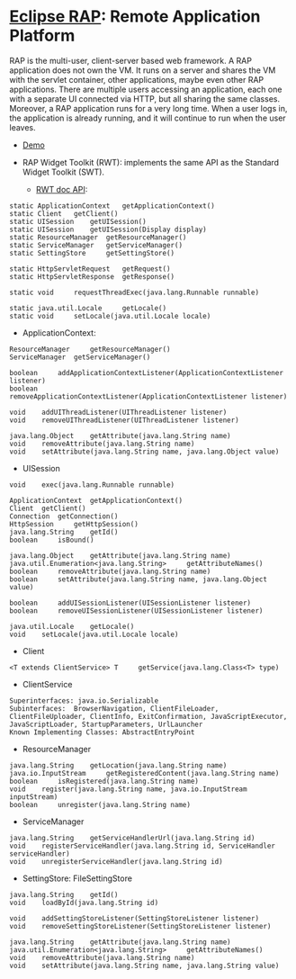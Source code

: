 # [Eclipse RAP](https://www.eclipse.org/rap/): Remote Application Platform

RAP is the multi-user, client-server based web framework. A RAP application does not own the VM. It runs on a server and shares the VM with the servlet container, other applications, maybe even other RAP applications. There are multiple users accessing an application, each one with a separate UI connected via HTTP, but all sharing the same classes. Moreover, a RAP application runs for a very long time. When a user logs in, the application is already running, and it will continue to run when the user leaves. 
- [Demo](https://www.eclipse.org/rap/demos/)

- RAP Widget Toolkit (RWT): implements the same API as the Standard Widget Toolkit (SWT).
  - [RWT doc API](https://download.eclipse.org/rt/rap/doc/3.2/guide/reference/api/org/eclipse/rap/rwt/RWT.html):  
```
static ApplicationContext 	getApplicationContext()
static Client 	getClient()
static UISession 	getUISession()
static UISession 	getUISession(Display display)
static ResourceManager 	getResourceManager()
static ServiceManager 	getServiceManager()
static SettingStore 	getSettingStore()

static HttpServletRequest 	getRequest()
static HttpServletResponse 	getResponse()

static void 	requestThreadExec(java.lang.Runnable runnable)

static java.util.Locale 	getLocale()
static void 	setLocale(java.util.Locale locale)
```
- ApplicationContext: 
```
ResourceManager 	getResourceManager()
ServiceManager 	getServiceManager()

boolean 	addApplicationContextListener(ApplicationContextListener listener)
boolean 	removeApplicationContextListener(ApplicationContextListener listener)

void 	addUIThreadListener(UIThreadListener listener)
void 	removeUIThreadListener(UIThreadListener listener)

java.lang.Object 	getAttribute(java.lang.String name)
void 	removeAttribute(java.lang.String name)
void 	setAttribute(java.lang.String name, java.lang.Object value)
```
- UISession
```
void 	exec(java.lang.Runnable runnable)

ApplicationContext 	getApplicationContext()
Client 	getClient()
Connection 	getConnection()
HttpSession 	getHttpSession()
java.lang.String 	getId()
boolean 	isBound()

java.lang.Object 	getAttribute(java.lang.String name)
java.util.Enumeration<java.lang.String> 	getAttributeNames()
boolean 	removeAttribute(java.lang.String name)
boolean 	setAttribute(java.lang.String name, java.lang.Object value)

boolean 	addUISessionListener(UISessionListener listener)
boolean 	removeUISessionListener(UISessionListener listener)

java.util.Locale 	getLocale()
void 	setLocale(java.util.Locale locale)
```
- Client
```
<T extends ClientService> T 	getService(java.lang.Class<T> type)
```
- ClientService
```
Superinterfaces: java.io.Serializable
Subinterfaces:  BrowserNavigation, ClientFileLoader, ClientFileUploader, ClientInfo, ExitConfirmation, JavaScriptExecutor, JavaScriptLoader, StartupParameters, UrlLauncher
Known Implementing Classes: AbstractEntryPoint 
```
- ResourceManager
```
java.lang.String 	getLocation(java.lang.String name)
java.io.InputStream 	getRegisteredContent(java.lang.String name)
boolean 	isRegistered(java.lang.String name)
void 	register(java.lang.String name, java.io.InputStream inputStream)
boolean 	unregister(java.lang.String name)
```
- ServiceManager
```
java.lang.String 	getServiceHandlerUrl(java.lang.String id)
void 	registerServiceHandler(java.lang.String id, ServiceHandler serviceHandler)
void 	unregisterServiceHandler(java.lang.String id)
```
- SettingStore:  FileSettingStore
```
java.lang.String 	getId()
void 	loadById(java.lang.String id)

void 	addSettingStoreListener(SettingStoreListener listener)
void 	removeSettingStoreListener(SettingStoreListener listener)

java.lang.String 	getAttribute(java.lang.String name)
java.util.Enumeration<java.lang.String> 	getAttributeNames()
void 	removeAttribute(java.lang.String name)
void 	setAttribute(java.lang.String name, java.lang.String value)
```
